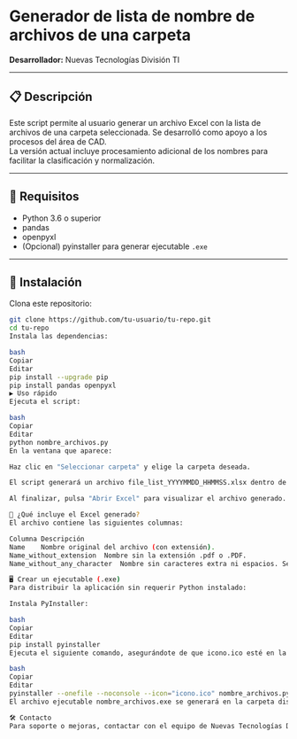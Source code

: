 # Generador de lista de nombre de archivos de una carpeta  
**Desarrollador:** Nuevas Tecnologías División TI

---

## 📋 Descripción

Este script permite al usuario generar un archivo Excel con la lista de archivos de una carpeta seleccionada. Se desarrolló como apoyo a los procesos del área de CAD.  
La versión actual incluye procesamiento adicional de los nombres para facilitar la clasificación y normalización.

---

## 🚀 Requisitos

- Python 3.6 o superior  
- pandas  
- openpyxl  
- (Opcional) pyinstaller para generar ejecutable `.exe`

---

## 🔧 Instalación

Clona este repositorio:

```bash
git clone https://github.com/tu-usuario/tu-repo.git
cd tu-repo
Instala las dependencias:

bash
Copiar
Editar
pip install --upgrade pip
pip install pandas openpyxl
▶️ Uso rápido
Ejecuta el script:

bash
Copiar
Editar
python nombre_archivos.py
En la ventana que aparece:

Haz clic en "Seleccionar carpeta" y elige la carpeta deseada.

El script generará un archivo file_list_YYYYMMDD_HHMMSS.xlsx dentro de esa misma carpeta.

Al finalizar, pulsa "Abrir Excel" para visualizar el archivo generado.

📑 ¿Qué incluye el Excel generado?
El archivo contiene las siguientes columnas:

Columna	Descripción
Name	Nombre original del archivo (con extensión).
Name_without_extension	Nombre sin la extensión .pdf o .PDF.
Name_without_any_character	Nombre sin caracteres extra ni espacios. Se conserva solo el prefijo + número juntos, ej: CPFAB+33643.

🖥️ Crear un ejecutable (.exe)
Para distribuir la aplicación sin requerir Python instalado:

Instala PyInstaller:

bash
Copiar
Editar
pip install pyinstaller
Ejecuta el siguiente comando, asegurándote de que icono.ico esté en la misma carpeta del script:

bash
Copiar
Editar
pyinstaller --onefile --noconsole --icon="icono.ico" nombre_archivos.py
El archivo ejecutable nombre_archivos.exe se generará en la carpeta dist/.

🛠 Contacto
Para soporte o mejoras, contactar con el equipo de Nuevas Tecnologías División TI.
